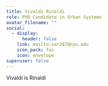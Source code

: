 ```yaml
---
title: Vivaldi Rinaldi
role: PhD Candidate in Urban Systems
avatar_filename: ""
social:
  - display:
      header: false
    link: mailto:var287@nyu.edu
    icon_pack: fas
    icon: envelope
superuser: false
---
```

Vivaldi is Rinaldi